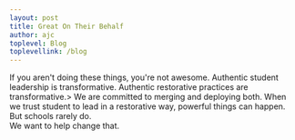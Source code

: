 ```yaml
---
layout: post
title: Great On Their Behalf
author: ajc
toplevel: Blog
toplevellink: /blog
---
```


If you aren't doing these things, you're not awesome. Authentic student leadership is transformative. Authentic restorative practices are transformative.>
We are committed to merging and deploying both. When we trust student to lead in a restorative way, powerful things can happen. But schools rarely do.<br/>
We want to help change that.

